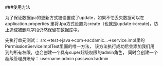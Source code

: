 ###使用方法


为了保证数据jpa的更新方式被设置成了update，如果不怕丢失数据可以在application.properties
里将Jpa方式设置为create（也就是update->create)，防止造成被删除字段仍然保留在数据库中。

先执行单元测试：
src->test->java->com->acdamic...->service.impl里的
PermissionServiceImplTest里面的唯一方法，
该方法执行成功后会添加我们用到的所有权限，也会创建一个具有super超级权限的admin角色，
同时会创建一个超级管理员账号：
username:admin
password:admin

